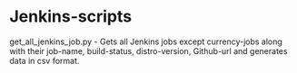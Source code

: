 # Jenkins-scripts

get_all_jenkins_job.py - Gets all Jenkins jobs except currency-jobs along with their job-name, build-status, distro-version, Github-url and generates data in csv format.

